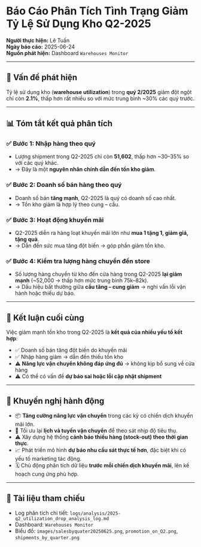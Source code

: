 #  Báo Cáo Phân Tích Tình Trạng Giảm Tỷ Lệ Sử Dụng Kho Q2-2025

**Người thực hiện:** Lê Tuấn  
**Ngày báo cáo:** 2025-06-24  
**Nguồn phát hiện:** Dashboard `Warehouses Monitor`

---

## 🔎 Vấn đề phát hiện

Tỷ lệ sử dụng kho (**warehouse utilization**) trong **quý 2/2025** giảm đột ngột chỉ còn **2.1%**, thấp hơn rất nhiều so với mức trung bình ~30% các quý trước.

---

## 📊 Tóm tắt kết quả phân tích

### ✅ Bước 1: Nhập hàng theo quý
- Lượng shipment trong Q2-2025 chỉ còn **51,602**, thấp hơn ~30–35% so với các quý khác.
- → Đây là một **nguyên nhân chính dẫn đến tồn kho giảm**.

### ✅ Bước 2: Doanh số bán hàng theo quý
- Doanh số bán **tăng mạnh**, Q2-2025 là quý có doanh số cao nhất.
- → Tồn kho giảm là hợp lý theo cung – cầu.

### ✅ Bước 3: Hoạt động khuyến mãi
- Q2-2025 diễn ra hàng loạt khuyến mãi lớn như **mua 1 tặng 1, giảm giá, tặng quà**.
- → Dẫn đến sức mua tăng đột biến → góp phần giảm tồn kho.

### ✅ Bước 4: Kiểm tra lượng hàng chuyển đến store
- Số lượng hàng chuyển từ kho đến cửa hàng trong Q2-2025 **lại giảm mạnh** (~52,000 → thấp hơn mức trung bình 75k–82k).
- → Dấu hiệu bất thường giữa **cầu tăng – cung giảm** → nghi vấn lỗi vận hành hoặc thiếu dự báo.

---

## 🧠 Kết luận cuối cùng

Việc giảm mạnh tồn kho trong Q2-2025 là **kết quả của nhiều yếu tố kết hợp**:

- ✅ Doanh số bán tăng đột biến do khuyến mãi
- ✅ Nhập hàng giảm → dẫn đến thiếu tồn kho
- ⚠️ **Năng lực vận chuyển không đáp ứng đủ** → không kịp bổ sung về cửa hàng
- ⚠️ Có thể có vấn đề **dự báo sai hoặc lỗi cập nhật shipment**

---

## 🚀 Khuyến nghị hành động

- 📦 **Tăng cường năng lực vận chuyển** trong các kỳ có chiến dịch khuyến mãi lớn.
- 🔄 Tối ưu lại **lịch và tuyến vận chuyển** để theo sát nhịp độ tiêu thụ.
- ⚠️ Xây dựng hệ thống **cảnh báo thiếu hàng (stock-out) theo thời gian thực**.
- 📈 Phát triển mô hình **dự báo nhu cầu sát thực tế hơn**, đặc biệt khi có yếu tố marketing tác động.
- 🗓️ Chủ động phân tích dữ liệu **trước mỗi chiến dịch khuyến mãi**, lên kế hoạch cung ứng phù hợp.

---

## 📎 Tài liệu tham chiếu

- Log phân tích chi tiết: `logs/analysis/2025-q2_utilization_drop_analysis_log.md`
- Dashboard: `Warehouses Monitor`
- Biểu đồ: `images/salesbyquater20250625.png`, `promotion_on_Q2.png`, `shipments_by_quarter.png`
